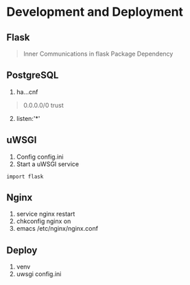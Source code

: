 # Development and Deployment

## Flask
> Inner Communications in flask
> Package Dependency

## PostgreSQL
1. ha...cnf
> 0.0.0.0/0 trust
2. listen:'*'

## uWSGI
1. Config config.ini
2. Start a uWSGI service

`import flask`

## Nginx
1. service nginx restart
2. chkconfig nginx on
3. emacs /etc/nginx/nginx.conf

## Deploy
1. venv
2. uwsgi config.ini